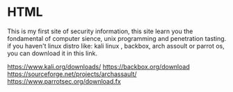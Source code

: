 # HTML
This is my first site of security information, this site learn you the fondamental of computer sience, unix programming and penetration tasting.
if you haven't linux distro like: kali linux , backbox, arch assoult or parrot os, you can download it in this link. 


https://www.kali.org/downloads/
https://backbox.org/download
https://sourceforge.net/projects/archassault/
https://www.parrotsec.org/download.fx
